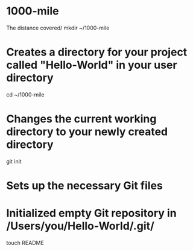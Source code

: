 1000-mile
=========

The distance covered/
mkdir ~/1000-mile
# Creates a directory for your project called "Hello-World" in your user directory

cd ~/1000-mile
# Changes the current working directory to your newly created directory

git init
# Sets up the necessary Git files
# Initialized empty Git repository in /Users/you/Hello-World/.git/

touch README
